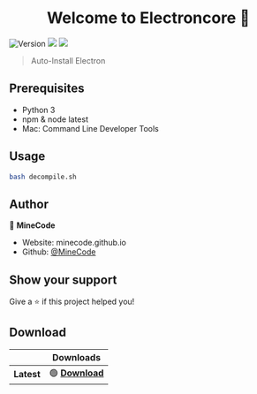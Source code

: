 <h1 align="center">Welcome to Electroncore 👋</h1>
<p>
  <img alt="Version" src="https://img.shields.io/badge/version-1.0.0-blue.svg?cacheSeconds=2592000" />
  <img src="https://img.shields.io/badge/npm-%3E%3D5.5.0-blue.svg" />
  <img src="https://img.shields.io/badge/node-%3E%3D9.3.0-blue.svg" />
</p>

> Auto-Install Electron

## Prerequisites
- Python 3
- npm & node latest
- Mac: Command Line Developer Tools

## Usage

```sh
bash decompile.sh
```

## Author

👤 **MineCode**

* Website: minecode.github.io
* Github: [@MineCode](https://github.com/MineCode)

## Show your support

Give a ⭐️ if this project helped you!

## Download

<table>
  <thead>
    <tr>
      <th></th>
      <th>Downloads</th>
    </tr>
  </thead>
  <tbody>
    <tr>
      <td><b>Latest</b></td>
      <td>
        <div>🟢 <b><a href="https://github.com/MineCodeYT/Electroncore/archive/refs/heads/main.zip">Download</a></b></div>
      </td>
    </tr>
  </tbody>
</table>
